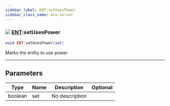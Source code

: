 ```yaml
---
sidebar_label: ENT:setUsesPower
sidebar_class_name: env-server
---
```


### ![](/img/wiki/server.png) [ENT](../ent/README.md):setUsesPower

```lua
void ENT:setUsesPower(set)
```

Marks the entity to use power<br/>

-----------------
## Parameters

| Type   | Name | Description | Optional |
| ------ | ---- | ----------- | -------: |
| boolean | set | No description |   |
